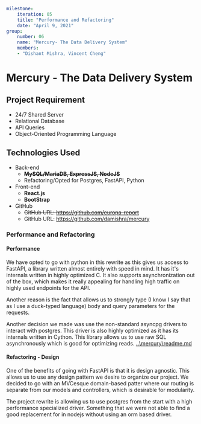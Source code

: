 ```yaml
milestone:
    iteration: 05
    title: "Performance and Refactoring"
    date: "April 9, 2021"
group:
    number: 06
    name: "Mercury- The Data Delivery System"
    members:
    - "Dishant Mishra, Vincent Cheng"
```  
  
# Mercury - The Data Delivery System
## Project Requirement
- 24/7 Shared Server
- Relational Database 
- API Queries
- Object-Oriented Programming Language

## Technologies Used  
- Back-end
     - ~~**MySQL/MariaDB, ExpressJS, NodeJS**~~
     - Refactoring/Opted for Postgres, FastAPI, Python
- Front-end 
     -  **React.js** 
     -  **BootStrap**
- GitHub
    - ~~GitHub URL: https://github.com/europa-report~~
    - GitHub URL: https://github.com/damishra/mercury

### Performance and Refactoring

#### Performance
We have opted to go with python in this rewrite as this gives us access to FastAPI, 
a library written almost entirely with speed in mind. It has it's internals written 
in highly optimized C. It also supports asynchronization out of the box, which makes 
it really appealing for handling high traffic on highly used endpoints for the API.

Another reason is the fact that allows us to strongly type (I know I say that as I 
use a duck-typed language) body and query parameters for the requests. 

Another decision we made was use the non-standard asyncpg drivers to interact 
with postgres. This driver is also highly optimized as it has its internals written in 
Cython. This library allows us to use raw SQL asynchronously which is good for 
optimizing reads.
[..\mercury\readme.md](..\mercury\readme.md)


#### Refactoring - Design
One of the benefits of going with FastAPI is that it is design agnostic. This allows us
to use any design pattern we desire to organize our project. We decided to go with 
an MVCesque domain-based patter where our routing is separate from our models and 
controllers, which is desirable for modularity.

The project rewrite is allowing us to use postgres from the start with a high 
performance specialized driver. Something that we were not able to find a good 
replacement for in nodejs without using an orm based driver.
